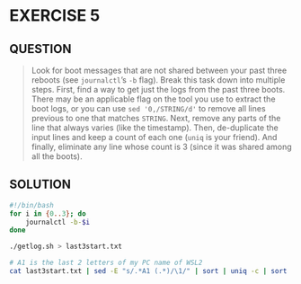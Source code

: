 # EXERCISE 5

## QUESTION


> Look for boot messages that are not shared between your past three reboots (see `journalctl`’s `-b` flag). Break this task down into multiple steps.
> First, find a way to get just the logs from the past three boots. There may be an applicable flag on the tool you use to extract the boot logs, or you can use `sed '0,/STRING/d'` to remove all lines previous to one that matches `STRING`.
> Next, remove any parts of the line that always varies (like the timestamp).
> Then, de-duplicate the input lines and keep a count of each one (`uniq` is your friend).
> And finally, eliminate any line whose count is 3 (since it was shared among all the boots).

## SOLUTION


```bash
#!/bin/bash
for i in {0..3}; do
    journalctl -b-$i
done

./getlog.sh > last3start.txt

# A1 is the last 2 letters of my PC name of WSL2
cat last3start.txt | sed -E "s/.*A1 (.*)/\1/" | sort | uniq -c | sort | awk '$1!=3  { print }'
```

